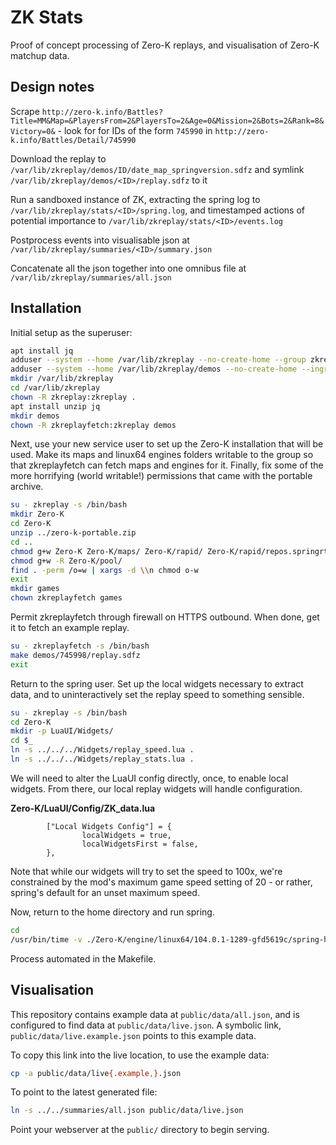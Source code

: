 # ZK Stats

Proof of concept processing of Zero-K replays, and visualisation of Zero-K matchup data.

## Design notes

Scrape `http://zero-k.info/Battles?Title=MM&Map=&PlayersFrom=2&PlayersTo=2&Age=0&Mission=2&Bots=2&Rank=8&Victory=0&` - look for for IDs of the form `745990` in `http://zero-k.info/Battles/Detail/745990`

Download the replay to `/var/lib/zkreplay/demos/ID/date_map_springversion.sdfz` and symlink `/var/lib/zkreplay/demos/<ID>/replay.sdfz` to it

Run a sandboxed instance of ZK, extracting the spring log to `/var/lib/zkreplay/stats/<ID>/spring.log`, and timestamped actions of potential importance to `/var/lib/zkreplay/stats/<ID>/events.log`

Postprocess events into visualisable json at `/var/lib/zkreplay/summaries/<ID>/summary.json`

Concatenate all the json together into one omnibus file at `/var/lib/zkreplay/summaries/all.json`

## Installation

Initial setup as the superuser:

```bash
apt install jq
adduser --system --home /var/lib/zkreplay --no-create-home --group zkreplay
adduser --system --home /var/lib/zkreplay/demos --no-create-home --ingroup zkreplay zkreplayfetch
mkdir /var/lib/zkreplay
cd /var/lib/zkreplay
chown -R zkreplay:zkreplay .
apt install unzip jq
mkdir demos
chown -R zkreplayfetch:zkreplay demos
```

Next, use your new service user to set up the Zero-K installation that will be used. Make its maps and linux64 engines folders writable to the group so that zkreplayfetch can fetch maps and engines for it. Finally, fix some of the more horrifying (world writable!) permissions that came with the portable archive.

```bash
su - zkreplay -s /bin/bash
mkdir Zero-K
cd Zero-K
unzip ../zero-k-portable.zip
cd ..
chmod g+w Zero-K Zero-K/maps/ Zero-K/rapid/ Zero-K/rapid/repos.springrts.com/ Zero-K/engine Zero-K/packages/ Zero-K/engine/ Zero-K/engine/linux64/
chmod g+w -R Zero-K/pool/
find . -perm /o=w | xargs -d \\n chmod o-w
exit
mkdir games
chown zkreplayfetch games
```

Permit zkreplayfetch through firewall on HTTPS outbound. When done, get it to fetch an example replay.

```bash
su - zkreplayfetch -s /bin/bash
make demos/745998/replay.sdfz
exit
```

Return to the spring user. Set up the local widgets necessary to extract data, and to uninteractively set the replay speed to something sensible.

```bash
su - zkreplay -s /bin/bash
cd Zero-K
mkdir -p LuaUI/Widgets/
cd $_
ln -s ../../../Widgets/replay_speed.lua .
ln -s ../../../Widgets/replay_stats.lua .
```

We will need to alter the LuaUI config directly, once, to enable local widgets. From there, our local replay widgets will handle configuration.

**Zero-K/LuaUI/Config/ZK_data.lua**
```
        ["Local Widgets Config"] = {
                localWidgets = true,
                localWidgetsFirst = false,
        },
```

Note that while our widgets will try to set the speed to 100x, we're constrained by the mod's maximum game speed setting of 20 - or rather, spring's default for an unset maximum speed.

Now, return to the home directory and run spring.

```bash
cd
/usr/bin/time -v ./Zero-K/engine/linux64/104.0.1-1289-gfd5619c/spring-headless -write-dir /var/lib/zkreplay/Zero-K/ demos/745998/replay.sdfz
```

Process automated in the Makefile.

## Visualisation

This repository contains example data at `public/data/all.json`, and is configured to find data at `public/data/live.json`. A symbolic link, `public/data/live.example.json` points to this example data. 

To copy this link into the live location, to use the example data:

```bash
cp -a public/data/live{.example,}.json
```

To point to the latest generated file:

```bash
ln -s ../../summaries/all.json public/data/live.json
```

Point your webserver at the `public/` directory to begin serving.
